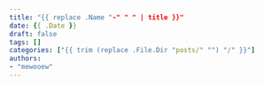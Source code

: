 ```yaml
---
title: "{{ replace .Name "-" " " | title }}"
date: {{ .Date }}
draft: false
tags: []
categories: ["{{ trim (replace .File.Dir "posts/" "") "/" }}"]
authors:
- "mewooew"
---
```



